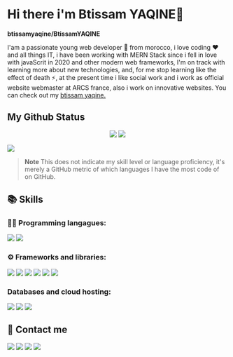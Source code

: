 # Hi there i'm Btissam YAQINE👋

**btissamyaqine/BtissamYAQINE** 

I'am a passionate young web developer 👯 from morocco, i love coding ❤️ and all things IT, i have been working with MERN Stack since i fell in love with javaScrit in 2020 and other modern web frameworks, I'm on track with learning more about new technologies, and, for me stop learning like the effect of death ⚡, at the present time i like social work and i work as official website webmaster at ARCS france, also i work on innovative websites. You can check out my <a href="https://btissamyaqine.github.io/">btissam yaqine.</a>


## My Github Status
<p align="center">
<img src="https://github-readme-stats.vercel.app/api?username=btissamyaqine&theme=default&show_icons=true&hide_border=false&count_private=true"/> <img src="https://github-readme-streak-stats.herokuapp.com/?user=btissamyaqine&theme=default&hide_border=false"/>
</p>

<img src="https://github-readme-stats.vercel.app/api/top-langs/?username=btissamyaqine&theme=default&show_icons=true&hide_border=false&layout=compact"/>


> **Note**
> This does not indicate my skill level or language proficiency, it's merely a GitHub metric of which languages I have the most code of on GitHub.


## 📚 Skills

### 👨‍💻 Programming langagues:<br/>
<img src="https://img.shields.io/badge/JavaScript-323330?style=for-the-badge&logo=javascript&logoColor=F7DF1E"/> <img src="https://img.shields.io/badge/TypeScript-007ACC?style=for-the-badge&logo=typescript&logoColor=white"/>

### ⚙️ Frameworks and libraries: <br/>
<img src="https://img.shields.io/badge/React-20232A?style=for-the-badge&logo=react&logoColor=61DAFB"/> <img src="https://img.shields.io/badge/Express%20js-000000?style=for-the-badge&logo=express&logoColor=white"/> <img src="https://img.shields.io/badge/Redux-593D88?style=for-the-badge&logo=redux&logoColor=white"/> <img src="https://img.shields.io/badge/Material%20UI-007FFF?style=for-the-badge&logo=mui&logoColor=white"/> <img src="https://img.shields.io/badge/Tailwind_CSS-38B2AC?style=for-the-badge&logo=tailwind-css&logoColor=white"/> <img src="https://img.shields.io/badge/Vue%20js-35495E?style=for-the-badge&logo=vuedotjs&logoColor=4FC08D"/>

### Databases and cloud hosting: <br/>

<img src= "https://img.shields.io/badge/MongoDB-4EA94B?style=for-the-badge&logo=mongodb&logoColor=white"/> <img src= "https://img.shields.io/badge/Heroku-430098?style=for-the-badge&logo=heroku&logoColor=white"/> <img src="https://img.shields.io/badge/PostgreSQL-316192?style=for-the-badge&logo=postgresql&logoColor=white"/>

## 📱 Contact me

<a href="https://mail.google.com/mail/u/?authuser=btissamyaqine123@gmail.com"><img src="https://img.shields.io/badge/Gmail-D14836?style=for-the-badge&logo=gmail&logoColor=white"/></a>  <a href="https://www.linkedin.com/in/btissamyaqine/"><img src="https://img.shields.io/badge/LinkedIn-0077B5?style=for-the-badge&logo=linkedin&logoColor=white"/></a> <a href="https://twitter.com/YAQINEBtissam"><img src="https://img.shields.io/badge/Twitter-1DA1F2?style=for-the-badge&logo=twitter&logoColor=white"/></a> <a href="https://btissamyaqine.github.io/"><img src="https://img.shields.io/badge/website-000000?style=for-the-badge&logo=About.me&logoColor=white"/></a>